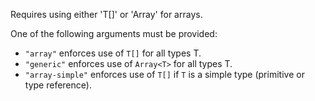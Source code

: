Requires using either 'T[]' or 'Array<T>' for arrays.


One of the following arguments must be provided:

* `"array"` enforces use of `T[]` for all types T.
* `"generic"` enforces use of `Array<T>` for all types T.
* `"array-simple"` enforces use of `T[]` if `T` is a simple type (primitive or type reference).